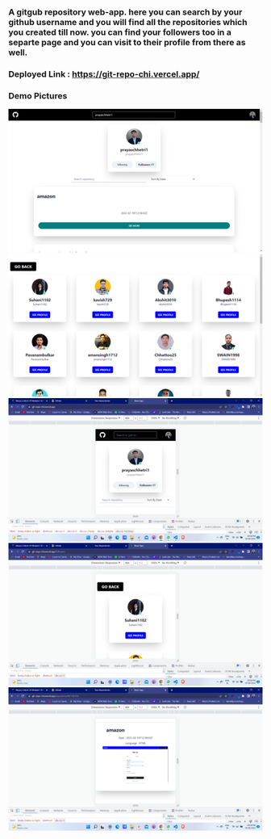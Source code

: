 ### A gitgub repository web-app. here you can search by your github username and you will find all the repositories which you created till now. you can find your followers too in a separte page and you can visit to their profile from there as well.

### Deployed Link : https://git-repo-chi.vercel.app/

### Demo Pictures 

<img src="https://github.com/prayaschhetri1/portfolio-pictures/blob/master/repo-screenshorts/Screenshot%20(173).png?raw=true" alt="git-repo-image"/>
<img src="https://github.com/prayaschhetri1/portfolio-pictures/blob/master/repo-screenshorts/Screenshot%20(174).png?raw=true" alt="git-repo-image"/>
<img src="https://github.com/prayaschhetri1/portfolio-pictures/blob/master/repo-screenshorts/Screenshot%20(175).png?raw=true" alt="git-repo-image"/>
<img src="https://github.com/prayaschhetri1/portfolio-pictures/blob/master/repo-screenshorts/Screenshot%20(176).png?raw=true" alt="git-repo-image"/>
<img src="https://github.com/prayaschhetri1/portfolio-pictures/blob/master/repo-screenshorts/Screenshot%20(177).png?raw=true" alt="git-repo-image"/>
